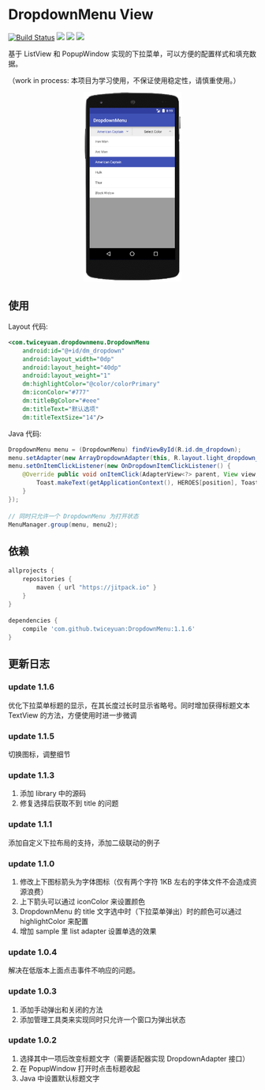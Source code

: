 # DropdownMenu View 
[![Build Status](https://travis-ci.org/twiceyuan/DropdownMenu.svg?branch=master)](https://travis-ci.org/twiceyuan/DropdownMenu)
[![](https://jitpack.io/v/twiceyuan/DropdownMenu.svg)](https://jitpack.io/#twiceyuan/DropdownMenu)
<a href="http://www.methodscount.com/?lib=com.github.twiceyuan%3ADropdownMenu%3A1.1.6"><img src="https://img.shields.io/badge/Size-19 KB-e91e63.svg"></img></a>
<a href="http://www.methodscount.com/?lib=com.github.twiceyuan%3ADropdownMenu%3A1.1.6"><img src="https://img.shields.io/badge/Methods count-167-e91e63.svg"></img></a>


基于 ListView 和 PopupWindow 实现的下拉菜单，可以方便的配置样式和填充数据。

（work in process: 本项目为学习使用，不保证使用稳定性，请慎重使用。）

<p align="center">
    <img src="art/screenshot.png" alt="screenshot" style="width: 200px;"/>
</p>

## 使用

Layout 代码:

```xml
<com.twiceyuan.dropdownmenu.DropdownMenu
    android:id="@+id/dm_dropdown"
    android:layout_width="0dp"
    android:layout_height="40dp"
    android:layout_weight="1"
    dm:highlightColor="@color/colorPrimary"
    dm:iconColor="#777"
    dm:titleBgColor="#eee"
    dm:titleText="默认选项"
    dm:titleTextSize="14"/>
```

Java 代码:

```java
DropdownMenu menu = (DropdownMenu) findViewById(R.id.dm_dropdown);
menu.setAdapter(new ArrayDropdownAdapter(this, R.layout.light_dropdown_item_1line, HEROES)); 
menu.setOnItemClickListener(new OnDropdownItemClickListener() {
    @Override public void onItemClick(AdapterView<?> parent, View view, int position, long id) {
        Toast.makeText(getApplicationContext(), HEROES[position], Toast.LENGTH_SHORT).show();
    }
});

// 同时只允许一个 DropdownMenu 为打开状态
MenuManager.group(menu, menu2);
```

## 依赖

```groovy
allprojects {
    repositories {
        maven { url "https://jitpack.io" }
    }
}

dependencies {
    compile 'com.github.twiceyuan:DropdownMenu:1.1.6'
}
```

## 更新日志

### update 1.1.6

优化下拉菜单标题的显示，在其长度过长时显示省略号。同时增加获得标题文本 TextView 的方法，方便使用时进一步微调

### update 1.1.5

切换图标，调整细节

### update 1.1.3

1. 添加 library 中的源码
2. 修复选择后获取不到 title 的问题

### update 1.1.1

添加自定义下拉布局的支持，添加二级联动的例子

### update 1.1.0

1. 修改上下图标箭头为字体图标（仅有两个字符 1KB 左右的字体文件不会造成资源浪费）
2. 上下箭头可以通过 iconColor 来设置颜色
3. DropdownMenu 的 title 文字选中时（下拉菜单弹出）时的颜色可以通过 highlightColor 来配置
4. 增加 sample 里 list adapter 设置单选的效果

### update 1.0.4

解决在低版本上面点击事件不响应的问题。

### update 1.0.3

1. 添加手动弹出和关闭的方法
2. 添加管理工具类来实现同时只允许一个窗口为弹出状态

### update 1.0.2

1. 选择其中一项后改变标题文字（需要适配器实现 DropdownAdapter 接口）
2. 在 PopupWindow 打开时点击标题收起
3. Java 中设置默认标题文字
